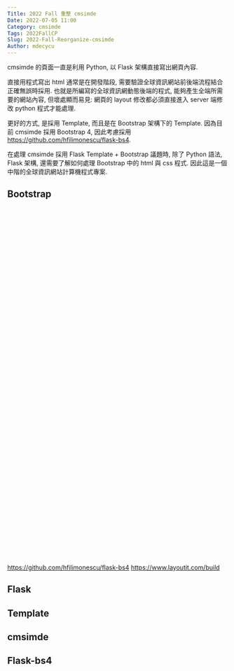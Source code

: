 ```yaml
---
Title: 2022 Fall 重整 cmsimde
Date: 2022-07-05 11:00
Category: cmsimde
Tags: 2022FallCP
Slug: 2022-Fall-Reorganize-cmsimde
Author: mdecycu
---
```


cmsimde 的頁面一直是利用 Python, 以 Flask 架構直接寫出網頁內容.

<!-- PELICAN_END_SUMMARY -->

直接用程式寫出 html 通常是在開發階段, 需要驗證全球資訊網站前後端流程結合正確無誤時採用. 也就是所編寫的全球資訊網動態後端的程式, 能夠產生全端所需要的網站內容, 但壞處顯而易見: 網頁的 layout 修改都必須直接進入 server 端修改 python 程式才能處理.

更好的方式, 是採用 Template, 而且是在 Bootstrap 架構下的 Template. 因為目前 cmsimde 採用 Bootstrap 4, 因此考慮採用 <https://github.com/hfilimonescu/flask-bs4>.

在處理 cmsimde 採用 Flask Template + Bootstrap 議題時, 除了 Python 語法, Flask 架構, 還需要了解如何處理 Bootstrap 中的 html 與 css 程式. 因此這是一個中階的全球資訊網站計算機程式專案.

Bootstrap
----
<pre class="brush:html">
<div class="container-fluid">
	<div class="row">
		<div class="col-md-12">
		</div>
	</div>
	<div class="row">
		<div class="col-md-6">
		</div>
		<div class="col-md-6">
		</div>
	</div>
	<div class="row">
		<div class="col-md-8">
		</div>
		<div class="col-md-4">
		</div>
	</div>
	<div class="row">
		<div class="col-md-4">
		</div>
		<div class="col-md-4">
		</div>
		<div class="col-md-4">
		</div>
	</div>
</div>
</pre>

<https://github.com/hfilimonescu/flask-bs4>
<https://www.layoutit.com/build>

Flask
----

Template
----

cmsimde
----

Flask-bs4
----
